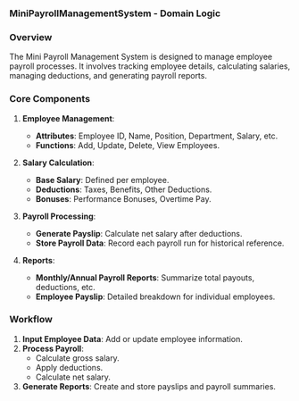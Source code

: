### MiniPayrollManagementSystem - Domain Logic

### Overview
The Mini Payroll Management System is designed to manage employee payroll processes. It involves tracking employee details, calculating salaries, managing deductions, and generating payroll reports.

### Core Components

1. **Employee Management**:
   - **Attributes**: Employee ID, Name, Position, Department, Salary, etc.
   - **Functions**: Add, Update, Delete, View Employees.

2. **Salary Calculation**:
   - **Base Salary**: Defined per employee.
   - **Deductions**: Taxes, Benefits, Other Deductions.
   - **Bonuses**: Performance Bonuses, Overtime Pay.

3. **Payroll Processing**:
   - **Generate Payslip**: Calculate net salary after deductions.
   - **Store Payroll Data**: Record each payroll run for historical reference.

4. **Reports**:
   - **Monthly/Annual Payroll Reports**: Summarize total payouts, deductions, etc.
   - **Employee Payslip**: Detailed breakdown for individual employees.

### Workflow

1. **Input Employee Data**: Add or update employee information.
2. **Process Payroll**:
   - Calculate gross salary.
   - Apply deductions.
   - Calculate net salary.
3. **Generate Reports**: Create and store payslips and payroll summaries.
